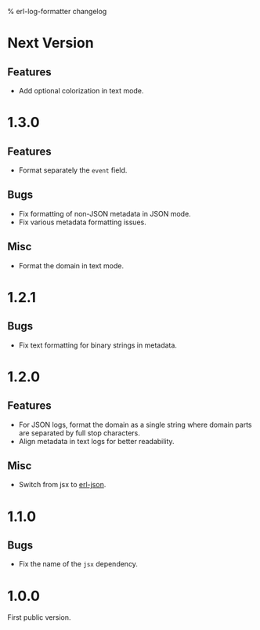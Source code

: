 % erl-log-formatter changelog

# Next Version
## Features
- Add optional colorization in text mode.

# 1.3.0
## Features
- Format separately the `event` field.
## Bugs
- Fix formatting of non-JSON metadata in JSON mode.
- Fix various metadata formatting issues.
## Misc
- Format the domain in text mode.

# 1.2.1
## Bugs
- Fix text formatting for binary strings in metadata.

# 1.2.0
## Features
- For JSON logs, format the domain as a single string where domain parts are
  separated by full stop characters.
- Align metadata in text logs for better readability.
## Misc
- Switch from jsx to [erl-json](https://github.com/galdor/erl-json).

# 1.1.0
## Bugs
- Fix the name of the `jsx` dependency.

# 1.0.0
First public version.
